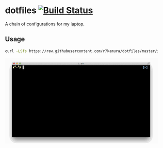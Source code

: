 # dotfiles [![Build Status](https://travis-ci.org/r7kamura/dotfiles.svg?branch=master)](https://travis-ci.org/r7kamura/dotfiles)
A chain of configurations for my laptop.

## Usage
```sh
curl -LSfs https://raw.githubusercontent.com/r7kamura/dotfiles/master/install.sh | bash
```

![](/images/install.gif)
